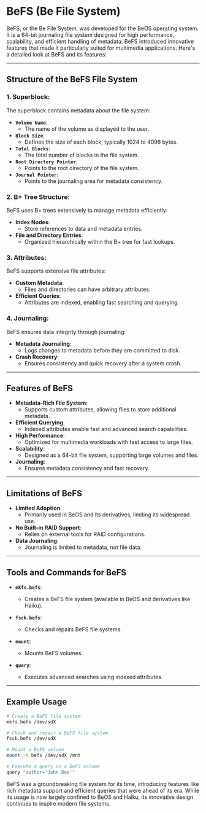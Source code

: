# BeFS (Be File System)

BeFS, or the Be File System, was developed for the BeOS operating system. It is a 64-bit journaling file system designed for high performance, scalability, and efficient handling of metadata. BeFS introduced innovative features that made it particularly suited for multimedia applications. Here's a detailed look at BeFS and its features:

---

## Structure of the BeFS File System

### 1. Superblock:
The superblock contains metadata about the file system:

- **`Volume Name`**:
    - The name of the volume as displayed to the user.
- **`Block Size`**:
    - Defines the size of each block, typically 1024 to 4096 bytes.
- **`Total Blocks`**:
    - The total number of blocks in the file system.
- **`Root Directory Pointer`**:
    - Points to the root directory of the file system.
- **`Journal Pointer`**:
    - Points to the journaling area for metadata consistency.

### 2. B+ Tree Structure:
BeFS uses B+ trees extensively to manage metadata efficiently:

- **Index Nodes**:
    - Store references to data and metadata entries.
- **File and Directory Entries**:
    - Organized hierarchically within the B+ tree for fast lookups.

### 3. Attributes:
BeFS supports extensive file attributes:

- **Custom Metadata**:
    - Files and directories can have arbitrary attributes.
- **Efficient Queries**:
    - Attributes are indexed, enabling fast searching and querying.

### 4. Journaling:
BeFS ensures data integrity through journaling:

- **Metadata Journaling**:
    - Logs changes to metadata before they are committed to disk.
- **Crash Recovery**:
    - Ensures consistency and quick recovery after a system crash.

---

## Features of BeFS

- **Metadata-Rich File System**:
    - Supports custom attributes, allowing files to store additional metadata.
- **Efficient Querying**:
    - Indexed attributes enable fast and advanced search capabilities.
- **High Performance**:
    - Optimized for multimedia workloads with fast access to large files.
- **Scalability**:
    - Designed as a 64-bit file system, supporting large volumes and files.
- **Journaling**:
    - Ensures metadata consistency and fast recovery.

---

## Limitations of BeFS

- **Limited Adoption**:
    - Primarily used in BeOS and its derivatives, limiting its widespread use.
- **No Built-in RAID Support**:
    - Relies on external tools for RAID configurations.
- **Data Journaling**:
    - Journaling is limited to metadata, not file data.

---

## Tools and Commands for BeFS

- **`mkfs.befs`**:
    - Creates a BeFS file system (available in BeOS and derivatives like Haiku).

- **`fsck.befs`**:
    - Checks and repairs BeFS file systems.

- **`mount`**:
    - Mounts BeFS volumes.

- **`query`**:
    - Executes advanced searches using indexed attributes.

---

## Example Usage

```bash
# Create a BeFS file system
mkfs.befs /dev/sdX

# Check and repair a BeFS file system
fsck.befs /dev/sdX

# Mount a BeFS volume
mount -t befs /dev/sdX /mnt

# Execute a query on a BeFS volume
query "author='John Doe'"
```

BeFS was a groundbreaking file system for its time, introducing features like rich metadata support and efficient queries that were ahead of its era. While its usage is now largely confined to BeOS and Haiku, its innovative design continues to inspire modern file systems. 
